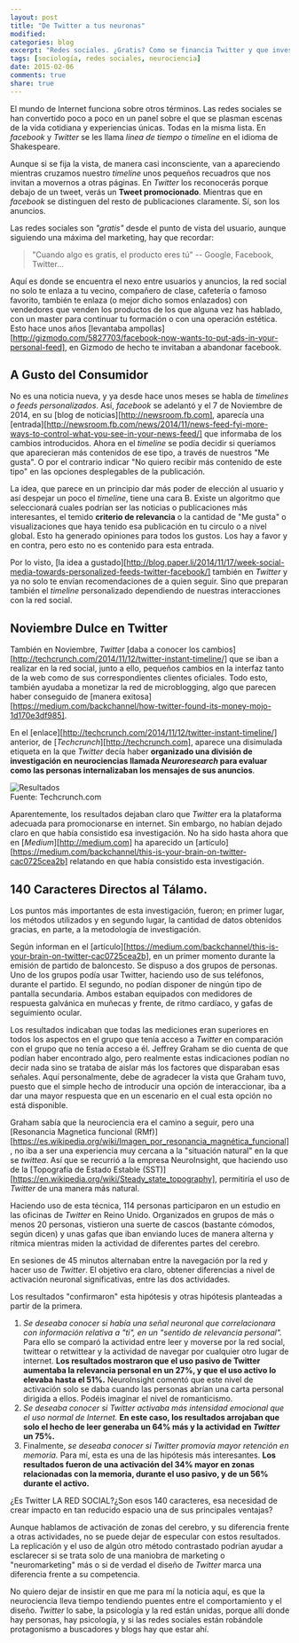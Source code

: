 ```yaml
---
layout: post
title: "De Twitter a tus neuronas"
modified:
categories: blog
excerpt: "Redes sociales. ¿Gratis? Como se financia Twitter y que investigaciones se han realizado para determinar si enviar un tweet y ver anuncios realmente "conecta" con el usuario."
tags: [sociología, redes sociales, neurociencia]
date: 2015-02-06
comments: true
share: true
---
```


El mundo de Internet funciona sobre otros términos. Las redes sociales se han convertido poco a poco en un panel sobre el que se plasman escenas de la vida cotidiana y experiencias únicas. Todas en la misma lista. En *facebook* y *Twitter* se les llama *linea de tiempo* o *timeline* en el idioma de Shakespeare.

Aunque si se fija la vista, de manera casi inconsciente, van a apareciendo mientras cruzamos nuestro *timeline* unos pequeños recuadros que nos invitan a movernos a otras páginas. En *Twitter* los reconocerás porque debajo de un tweet, verás un **Tweet promocionado**. Mientras que en *facebook* se distinguen del resto de publicaciones claramente. Sí, son los anuncios.

Las redes sociales son *"gratis"* desde el punto de vista del usuario, aunque siguiendo una máxima del marketing, hay que recordar:

> "Cuando algo es gratis, el producto eres tú" -- Google, Facebook, Twitter...

Aquí es donde se encuentra el nexo entre usuarios y anuncios, la red social no solo te enlaza a tu vecino, compañero de clase, cafetería o famoso favorito, también te enlaza (o mejor dicho somos enlazados) con vendedores que venden los productos de los que alguna vez has hablado, con un master para continuar tu formación o con una operación estética. Esto hace unos años [levantaba ampollas][http://gizmodo.com/5827703/facebook-now-wants-to-put-ads-in-your-personal-feed], en Gizmodo de hecho te invitaban a abandonar facebook.

## A Gusto del Consumidor

No es una noticia nueva, y ya desde hace unos meses se habla de *timelines o feeds personalizados*. Así, *facebook* se adelantó y el 7 de Noviembre de 2014, en su [blog de noticias][http://newsroom.fb.com], aparecía una [entrada][http://newsroom.fb.com/news/2014/11/news-feed-fyi-more-ways-to-control-what-you-see-in-your-news-feed/] que informaba de los cambios introducidos. Ahora en el *timeline* se podía decidir si queríamos que aparecieran más contenidos de ese tipo, a través de nuestros "Me gusta". O por el contrario indicar "No quiero recibir más contenido de este tipo" en las opciones desplegables de la publicación.

La idea, que parece en un principio dar más poder de elección al usuario y así despejar un poco el *timeline*, tiene una cara B. Existe un algoritmo que seleccionará cuales podrían ser las noticias o publicaciones más interesantes, el temido **criterio de relevancia** o la cantidad de "Me gusta" o visualizaciones que haya tenido esa publicación en tu circulo o a nivel global. Esto ha generado opiniones para todos los gustos. Los hay a favor y en contra, pero esto no es contenido para esta entrada.

Por lo visto, [la idea a gustado][http://blog.paper.li/2014/11/17/week-social-media-towards-personalized-feeds-twitter-facebook/] también en *Twitter* y ya no solo te envían recomendaciones de a quien seguir. Sino que preparan también el *timeline* personalizado dependiendo de nuestras interacciones con la red social.

## Noviembre Dulce en Twitter

También en Noviembre, *Twitter* [daba a conocer los cambios][http://techcrunch.com/2014/11/12/twitter-instant-timeline/] que se iban a realizar en la red social, junto a ello, pequeños cambios en la interfaz tanto de la web como de sus correspondientes clientes oficiales. Todo esto, también ayudaba a monetizar la red de microblogging, algo que parecen haber conseguido de [manera exitosa][https://medium.com/backchannel/how-twitter-found-its-money-mojo-1d170e3df985].

En el [enlace][http://techcrunch.com/2014/11/12/twitter-instant-timeline/] anterior, de [*Techcrunch*][http://techcrunch.com], aparece una disimulada etiqueta en la que *Twitter* decía haber **organizado una división de investigación en neurociencias llamada *Neuroresearch* para evaluar como las personas internalizaban los mensajes de sus anuncios**.

![Resultados](https://tctechcrunch2011.files.wordpress.com/2014/11/twitter-research-results.png?w=680&h=375)  
Fuente: Techcrunch.com

Aparentemente, los resultados dejaban claro que *Twitter* era la plataforma adecuada para promocionarse en internet. Sin embargo, no habían dejado claro en que había consistido esa investigación. No ha sido hasta ahora que en [*Medium*][http://medium.com] ha aparecido un [artículo][https://medium.com/backchannel/this-is-your-brain-on-twitter-cac0725cea2b] relatando en que había consistido esta investigación.

## 140 Caracteres Directos al Tálamo.

Los puntos más importantes de esta investigación, fueron; en primer lugar, los métodos utilizados y en segundo lugar, la cantidad de datos obtenidos gracias, en parte, a la metodología de investigación.

Según informan en el [artículo][https://medium.com/backchannel/this-is-your-brain-on-twitter-cac0725cea2b], en un primer momento durante la emisión de partido de baloncesto. Se dispuso a dos grupos de personas. Uno de los grupos podía usar Twitter, haciendo uso de sus teléfonos, durante el partido. El segundo, no podían disponer de ningún tipo de pantalla secundaria. Ambos estaban equipados con medidores de respuesta galvánica en muñecas y frente, de ritmo cardíaco, y gafas de seguimiento ocular.

Los resultados indicaban que todas las mediciones eran superiores en todos los aspectos en el grupo que tenía acceso a *Twitter* en comparación con el grupo que no tenía acceso a él. Jeffrey Graham se dio cuenta de que podían haber encontrado algo, pero realmente estas indicaciones podían no decir nada sino se trataba de aislar más los factores que disparaban esas señales. Aquí personalmente, debe de agradecer la vista que Graham tuvo, puesto que el simple hecho de introducir una opción de interaccionar, iba a dar una mayor respuesta que en un escenario en el cual esta opción no está disponible.

Graham sabía que la neurociencia era el camino a seguir, pero una [Resonancia Magnetica funcional (RMf)][https://es.wikipedia.org/wiki/Imagen_por_resonancia_magnética_funcional], no iba a ser una experiencia muy cercana a la "situación natural" en la que se *twittea*. Así que se recurrió a la empresa NeuroInsight, que haciendo uso de la [Topografía de Estado Estable (SST)][https://en.wikipedia.org/wiki/Steady_state_topography], permitiría el uso de *Twitter* de una manera más natural.

Haciendo uso de esta técnica, 114 personas participaron en un estudio en las oficinas de *Twitter* en Reino Unido. Organizados en grupos de más o menos 20 personas, vistieron una suerte de cascos (bastante cómodos, según dicen) y unas gafas que iban enviando luces de manera alterna y rítmica mientras miden la actividad de diferentes partes del cerebro.

En sesiones de 45 minutos alternaban entre la navegación por la red y hacer uso de *Twitter*. El objetivo era claro, obtener diferencias a nivel de activación neuronal significativas, entre las dos actividades.

Los resultados "confirmaron" esta hipótesis y otras hipótesis planteadas a partir de la primera.

1. *Se deseaba conocer si había una señal neuronal que correlacionara con información relativa a "ti", en un "sentido de relevancia personal".* Para ello se comparó la actividad entre leer y moverse por la red social, twittear o retwittear y la actividad de navegar por cualquier otro lugar de internet. **Los resultados mostraron que el uso pasivo de Twitter aumentaba la relevancia personal en un 27%, y que el uso activo lo elevaba hasta el 51%.** NeuroInsight comentó que este nivel de activación solo se daba cuando las personas abrían una carta personal dirigida a ellos. Podéis imaginar el nivel de romanticismo.
2. *Se deseaba conocer si Twitter activaba más intensidad emocional que el uso normal de Internet.* **En este caso, los resultados arrojaban que solo el hecho de leer generaba un 64% más y la actividad en *Twitter* un 75%.**
3. Finalmente, *se deseaba conocer si Twitter promovía mayor retención en memoria.* Para mí, esta es una de las hipótesis más interesantes. **Los resultados fueron de una activación del 34% mayor en zonas relacionadas con la memoria, durante el uso pasivo, y de un 56% durante el activo.**

¿Es Twitter LA RED SOCIAL?¿Son esos 140 caracteres, esa necesidad de crear impacto en tan reducido espacio una de sus principales ventajas?

Aunque hablamos de activación de zonas del cerebro, y su diferencia frente a otras actividades, no se puede dejar de especular con estos resultados. La replicación y el uso de algún otro método contrastado podrían ayudar a esclarecer si se trata solo de una maniobra de marketing o "neuromarketing" más o si de verdad el diseño de *Twitter* marca una diferencia frente a su competencia.

No quiero dejar de insistir en que me para mí la noticia aquí, es que la neurociencia lleva tiempo tendiendo puentes entre el comportamiento y el diseño. *Twitter* lo sabe, la psicología y la red están unidas, porque allí donde hay personas, hay psicología, y si las redes sociales están robándole protagonismo a buscadores y blogs hay que estar ahí.
